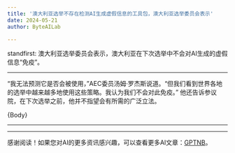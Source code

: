 ```yaml
---
title: '澳大利亚选举不存在检测AI生成虚假信息的工具包，澳大利亚选举委员会表示'
date: 2024-05-21
author: ByteAILab

---
```


standfirst: 澳大利亚选举委员会表示，澳大利亚在下次选举中不会对AI生成的虚假信息“免疫”。

---
“我无法预测它是否会被使用，”AEC委员汤姆·罗杰斯说道。“但我们看到世界各地的选举中越来越多地使用这些策略。我认为我们不会对此免疫。” 他还告诉参议院，在下次选举之前，他并不指望会有所需的广泛立法。

{Body}

---
---
感谢阅读！如果您对AI的更多资讯感兴趣，可以查看更多AI文章：[GPTNB](https://gptnb.com)。